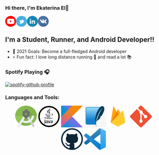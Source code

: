 

### Hi there, I'm Ekaterina El👋
[<img align="left" alt="Ekaterina-El | YouTube" width="35px" src="https://raw.githubusercontent.com/Ekaterina-El/Ekaterina-El/master/youtube.svg" />](https://www.youtube.com/channel/UC88m-nmyByKL1VGt8rkCA2g)
[<img align="left" alt="Ekaterina-El | Twitter" width="35px" src="https://raw.githubusercontent.com/Ekaterina-El/Ekaterina-El/master/twitter.png" />](https://twitter.com/Ekaterina_Elka)
[<img align="left" alt="Ekaterina-El | LinkedIn" width="35px" src="https://raw.githubusercontent.com/Ekaterina-El/Ekaterina-El/master/linkedin.png" />](https://www.linkedin.com/in/ekatarina-el-848a51215/)
[<img align="left" alt="Ekaterina-El | Instagram" width="35px" src="https://raw.githubusercontent.com/Ekaterina-El/Ekaterina-El/master/vk.png" />](https://vk.com/k.elshina00075)
<br />
<br />

## I'm a Student, Runner, and Android Developer!!
- 🥅 2021 Goals: Become a full-fledged Android developer
- ⚡ Fun fact: I love long distance running :running: and read a lot :books:




### Spotify Playing 🎧

[![spotify-github-profile](https://spotify-github-profile.vercel.app/api/view?uid=317wobzusvqzlm4yf3efi2it5fwu&cover_image=true&theme=novatorem)](https://github.com/kittinan/spotify-github-profile)



### Languages and Tools:

<p align="center">
	<img title="Android Studio" alt="Android Studio" src="https://raw.githubusercontent.com/Ekaterina-El/Ekaterina-El/master/Android-Studio.png" width="70" height="70" />
	<img title="Java" alt="Java" src="https://raw.githubusercontent.com/Ekaterina-El/Ekaterina-El/master/java.png" width="70" height="70" />
	<img title="Kotlin" alt="Kotlin" src="https://raw.githubusercontent.com/Ekaterina-El/Ekaterina-El/master/kotlin.png" width="70" height="70" />
	<img title="SQLite" alt="SQLite" src="https://raw.githubusercontent.com/Ekaterina-El/Ekaterina-El/master/sqlite.png" width="70" height="70" />
	<img title="Firebase" alt="Firebase" src="https://raw.githubusercontent.com/Ekaterina-El/Ekaterina-El/master/firebase.png" width="70" height="70" />
	<img title="Git" alt="Git" src="https://raw.githubusercontent.com/Ekaterina-El/Ekaterina-El/master/git.png" width="70" height="70" />
	<img title="GitHub" alt="GitHub" src="https://raw.githubusercontent.com/Ekaterina-El/Ekaterina-El/master/github.png" width="70" height="70" />
	<img title="Visual Studio Code" alt="Visual Studio Code" src="https://raw.githubusercontent.com/Ekaterina-El/Ekaterina-El/master/vscode.png" width="70" height="70" />
</p>
<br />
